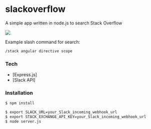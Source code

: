 # slackoverflow

A simple app written in node.js to search Stack Overflow

![](http://jffileshares.s3.amazonaws.com/Screen-Recording-2015-08-08-00-53-24-pmlqUOpmK3.gif)

Example slash command for search:

```sh
/stack angular directive scope
```

### Tech

* [Express.js]
* [Slack API]

### Installation

```sh
$ npm install
```

```sh
$ export SLACK_URL=your_Slack_incoming_webhook_url
$ export STACK_EXCHANGE_API_KEY=your_Slack_incoming_webhook_url
$ node server.js
```

